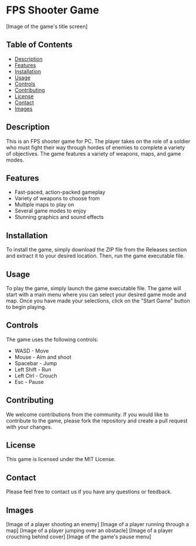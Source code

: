 # FPS Shooter Game

[Image of the game's title screen]

## Table of Contents

* [Description](#description)
* [Features](#features)
* [Installation](#installation)
* [Usage](#usage)
* [Controls](#controls)
* [Contributing](#contributing)
* [License](#license)
* [Contact](#contact)
* [Images](#images)

## Description

This is an FPS shooter game for PC. The player takes on the role of a soldier who must fight their way through hordes of enemies to complete a variety of objectives. The game features a variety of weapons, maps, and game modes.

## Features

* Fast-paced, action-packed gameplay
* Variety of weapons to choose from
* Multiple maps to play on
* Several game modes to enjoy
* Stunning graphics and sound effects

## Installation

To install the game, simply download the ZIP file from the Releases section and extract it to your desired location. Then, run the game executable file.

## Usage

To play the game, simply launch the game executable file. The game will start with a main menu where you can select your desired game mode and map. Once you have made your selections, click on the "Start Game" button to begin playing.

## Controls

The game uses the following controls:

* WASD - Move
* Mouse - Aim and shoot
* Spacebar - Jump
* Left Shift - Run
* Left Ctrl - Crouch
* Esc - Pause

## Contributing

We welcome contributions from the community. If you would like to contribute to the game, please fork the repository and create a pull request with your changes.

## License

This game is licensed under the MIT License.

## Contact

Please feel free to contact us if you have any questions or feedback.

## Images

[Image of a player shooting an enemy]
[Image of a player running through a map]
[Image of a player jumping over an obstacle]
[Image of a player crouching behind cover]
[Image of the game's pause menu]

